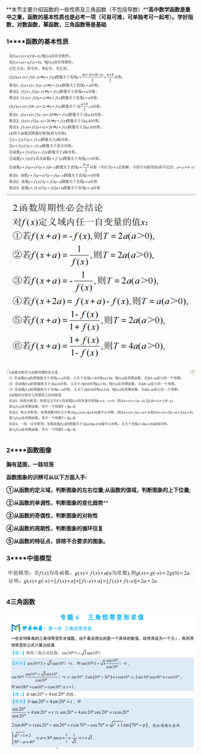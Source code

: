 **本节主要介绍函数的一些性质及三角函数（不包括导数）****高中数学函数是重中之重，函数的基本性质也是必考一项（可易可难，可单独考可一起考）。学好指数，对数函数，幂函数，三角函数等是基础**



### **1****函数的基本性质**

![image-20250127162735522](函数.assets/image-20250127162735522.png)

![image-20250127162746654](函数.assets/image-20250127162746654.png)

![image-20250127162751721](函数.assets/image-20250127162751721.png)

### **2****函数图像**

**胸有蓝图，一路坦荡**

**函数图象的识辨可从以下方面入手:**

**①从函数的定义域，判断图象的左右位置;从函数的值域，判断图象的上下位置;**

**②从函数的单调性，判断图象的变化趋势****

**③从函数的奇偶性，判断图象的对称性**

**④从函数的周期性，判断图象的循环往复**

**⑤从函数的特征点，排除不合要求的图象。**



### **3****中值模型**

![image-20250127162911956](函数.assets/image-20250127162911956.png)



### **4三角函数**

![image-20250127162936221](函数.assets/image-20250127162936221.png)